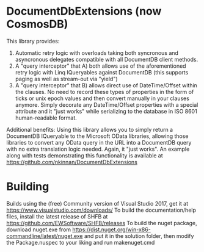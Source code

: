 # DocumentDbExtensions (now CosmosDB)

This library provides:
1) Automatic retry logic with overloads taking both syncronous and asyncronous delegates compatible with all DocumentDB client methods.
2) A "query interceptor" that A) both allows use of the aforementioned retry logic with Linq IQueryables against DocumentDB (this supports paging as well as stream-out via "yield")
3) A "query interceptor" that B) allows direct use of DateTime/Offset within the clauses.  No need to record these types of properties in the form of ticks or unix epoch values and then convert manually in your clauses anymore.  Simply decorate any DateTime/Offset properties with a special attribute and it "just works" while serializing to the database in ISO 8601 human-readable format.

Additional benefits:
Using this library allows you to simply return a DocumentDB IQueryable to the Microsoft OData libraries, allowing those libraries to convert any OData query in the URL into a DocumentDB query with no extra translation logic needed.  Again, it "just works".  An example along with tests demonstrating this functionality is available at https://github.com/nkinnan/DocumentDbExtensions

# Building
Builds using the (free) Community version of Visual Studio 2017, get it at https://www.visualstudio.com/downloads/
To build the documentation/help files, install the latest release of SHFB at https://github.com/EWSoftware/SHFB/releases
To build the nuget package, download nuget.exe from https://dist.nuget.org/win-x86-commandline/latest/nuget.exe and put it in the solution folder, then modify the Package.nuspec to your liking and run makenuget.cmd
